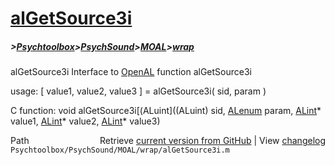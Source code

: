 # [alGetSource3i](alGetSource3i)
##### >[Psychtoolbox](Psychtoolbox)>[PsychSound](PsychSound)>[MOAL](MOAL)>[wrap](wrap)

alGetSource3i  Interface to [OpenAL](OpenAL) function alGetSource3i  
  
usage:  [ value1, value2, value3 ] = alGetSource3i( sid, param )  
  
C function:  void alGetSource3i[(ALuint]((ALuint) sid, [ALenum](ALenum) param, [ALint](ALint)\* value1, [ALint](ALint)\* value2, [ALint](ALint)\* value3)  




<div class="code_header" style="text-align:right;">
  <span style="float:left;">Path&nbsp;&nbsp;</span> <span class="counter">Retrieve <a href=
  "https://raw.github.com/Psychtoolbox-3/Psychtoolbox-3/beta/Psychtoolbox/PsychSound/MOAL/wrap/alGetSource3i.m">current version from GitHub</a> | View <a href=
  "https://github.com/Psychtoolbox-3/Psychtoolbox-3/commits/beta/Psychtoolbox/PsychSound/MOAL/wrap/alGetSource3i.m">changelog</a></span>
</div>
<div class="code">
  <code>Psychtoolbox/PsychSound/MOAL/wrap/alGetSource3i.m</code>
</div>

